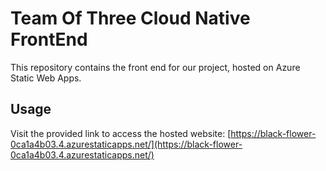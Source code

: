 # Team Of Three Cloud Native FrontEnd

This repository contains the front end for our project, hosted on Azure Static Web Apps.

## Usage

Visit the provided link to access the hosted website: [https://black-flower-0ca1a4b03.4.azurestaticapps.net/](https://black-flower-0ca1a4b03.4.azurestaticapps.net/) 
